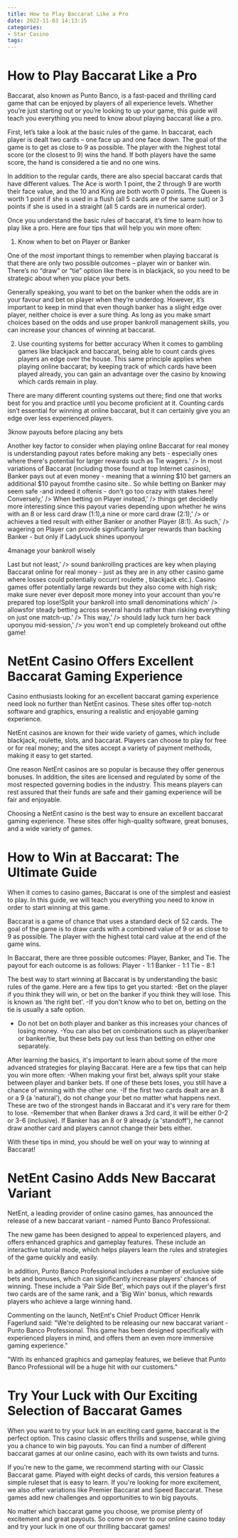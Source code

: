 ```yaml
---
title: How to Play Baccarat Like a Pro 
date: 2022-11-03 14:13:15
categories:
- Star Casino
tags:
---
```



#  How to Play Baccarat Like a Pro 

Baccarat, also known as Punto Banco, is a fast-paced and thrilling card game that can be enjoyed by players of all experience levels. Whether you’re just starting out or you’re looking to up your game, this guide will teach you everything you need to know about playing baccarat like a pro.

First, let’s take a look at the basic rules of the game. In baccarat, each player is dealt two cards – one face up and one face down. The goal of the game is to get as close to 9 as possible. The player with the highest total score (or the closest to 9) wins the hand. If both players have the same score, the hand is considered a tie and no one wins.

In addition to the regular cards, there are also special baccarat cards that have different values. The Ace is worth 1 point, the 2 through 9 are worth their face value, and the 10 and King are both worth 0 points. The Queen is worth 1 point if she is used in a flush (all 5 cards are of the same suit) or 3 points if she is used in a straight (all 5 cards are in numerical order).

Once you understand the basic rules of baccarat, it’s time to learn how to play like a pro. Here are four tips that will help you win more often:

1. Know when to bet on Player or Banker

One of the most important things to remember when playing baccarat is that there are only two possible outcomes – player win or banker win. There’s no “draw” or “tie” option like there is in blackjack, so you need to be strategic about when you place your bets.

Generally speaking, you want to bet on the banker when the odds are in your favour and bet on player when they’re underdog. However, it’s important to keep in mind that even though banker has a slight edge over player, neither choice is ever a sure thing. As long as you make smart choices based on the odds and use proper bankroll management skills, you can increase your chances of winning at baccarat.

2. Use counting systems for better accuracy 
When it comes to gambling games like blackjack and baccarat, being able to count cards gives players an edge over the house. This same principle applies when playing online baccarat; by keeping track of which cards have been played already, you can gain an advantage over the casino by knowing which cards remain in play.

There are many different counting systems out there; find one that works best for you and practice until you become proficient at it. Counting cards isn’t essential for winning at online baccarat, but it can certainly give you an edge over less experienced players. 

 3know payouts before placing any bets 

Another key factor to consider when playing online Baccarat for real money is understanding payout rates before making any bets - especially ones where there's potential for larger rewards such as Tie wagers.' /> In most variations of Baccarat (including those found at top Internet casinos), Banker pays out at even money - meaning that a winning $10 bet garners an additional $10 payout fromthe casino site.. So while betting on Banker may seem safe -and indeed it oftenis - don't go too crazy with stakes here! Conversely,' /> When betting on Player instead,' /> things get decidedly more interesting since this payout varies depending upon whether he wins with an 8 or less card draw (1:1),a nine or more card draw (2:1),' /> or achieves a tied result with either Banker or another Player (8:1). As such,' /> wagering on Player can provide significantly larger rewards than backing Banker - but only if LadyLuck shines uponyou!

4manage your bankroll wisely 

Last but not least,' /> sound bankrolling practices are key when playing Baccarat online for real money - just as they are in any other casino game where losses could potentially occurr( roulette , blackjack etc.). Casino games offer potentially large rewards but they also come with high risk; make sure never ever deposit more money into your account than you're prepared top lose!Split your bankroll into small denominations which' /> allowsfor steady betting across several hands rather than risking everything on just one match-up.' /> This way,' /> should lady luck turn her back uponyou mid-session,' /> you won't end up completely brokeand out ofthe game!

#  NetEnt Casino Offers Excellent Baccarat Gaming Experience 

Casino enthusiasts looking for an excellent baccarat gaming experience need look no further than NetEnt casinos. These sites offer top-notch software and graphics, ensuring a realistic and enjoyable gaming experience.

NetEnt casinos are known for their wide variety of games, which include blackjack, roulette, slots, and baccarat. Players can choose to play for free or for real money; and the sites accept a variety of payment methods, making it easy to get started.

One reason NetEnt casinos are so popular is because they offer generous bonuses. In addition, the sites are licensed and regulated by some of the most respected governing bodies in the industry. This means players can rest assured that their funds are safe and their gaming experience will be fair and enjoyable.

Choosing a NetEnt casino is the best way to ensure an excellent baccarat gaming experience. These sites offer high-quality software, great bonuses, and a wide variety of games.

#  How to Win at Baccarat: The Ultimate Guide 

When it comes to casino games, Baccarat is one of the simplest and easiest to play. In this guide, we will teach you everything you need to know in order to start winning at this game.

Baccarat is a game of chance that uses a standard deck of 52 cards. The goal of the game is to draw cards with a combined value of 9 or as close to 9 as possible. The player with the highest total card value at the end of the game wins.

In Baccarat, there are three possible outcomes: Player, Banker, and Tie. The payout for each outcome is as follows:
Player - 1:1 
Banker - 1:1 
Tie - 8:1

The best way to start winning at Baccarat is by understanding the basic rules of the game. Here are a few tips to get you started:
-Bet on the player if you think they will win, or bet on the banker if you think they will lose. This is known as 'the right bet'. 
-If you don't know who to bet on, betting on the tie is usually a safe option.  
- Do not bet on both player and banker as this increases your chances of losing money. 
-You can also bet on combinations such as player/banker or banker/tie, but these bets pay out less than betting on either one separately.

After learning the basics, it's important to learn about some of the more advanced strategies for playing Baccarat. Here are a few tips that can help you win more often:
-When making your first bet, always split your stake between player and banker bets. If one of these bets loses, you still have a chance of winning with the other one. 
-If the first two cards dealt are an 8 or a 9 (a 'natural'), do not change your bet no matter what happens next. These are two of the strongest hands in Baccarat and it's very rare for them to lose. 
-Remember that when Banker draws a 3rd card, it will be either 0-2 or 3-6 (inclusive). If Banker has an 8 or 9 already (a 'standoff'), he cannot draw another card and players cannot change their bets either. 

With these tips in mind, you should be well on your way to winning at Baccarat!

#  NetEnt Casino Adds New Baccarat Variant 

NetEnt, a leading provider of online casino games, has announced the release of a new baccarat variant - named Punto Banco Professional.

The new game has been designed to appeal to experienced players, and offers enhanced graphics and gameplay features. These include an interactive tutorial mode, which helps players learn the rules and strategies of the game quickly and easily.

In addition, Punto Banco Professional includes a number of exclusive side bets and bonuses, which can significantly increase players' chances of winning. These include a 'Pair Side Bet', which pays out if the player's first two cards are of the same rank, and a 'Big Win' bonus, which rewards players who achieve a large winning hand.

Commenting on the launch, NetEnt's Chief Product Officer Henrik Fagerlund said: "We're delighted to be releasing our new baccarat variant - Punto Banco Professional. This game has been designed specifically with experienced players in mind, and offers them an even more immersive gaming experience."

"With its enhanced graphics and gameplay features, we believe that Punto Banco Professional will be a huge hit with our customers."

#  Try Your Luck with Our Exciting Selection of Baccarat Games

When you want to try your luck in an exciting card game, baccarat is the perfect option. This casino classic offers thrills and suspense, while giving you a chance to win big payouts. You can find a number of different baccarat games at our online casino, each with its own twists and turns.

If you're new to the game, we recommend starting with our Classic Baccarat game. Played with eight decks of cards, this version features a simple ruleset that is easy to learn. If you're looking for more excitement, we also offer variations like Premier Baccarat and Speed Baccarat. These games add new challenges and opportunities to win big payouts.

No matter which baccarat game you choose, we promise plenty of excitement and great payouts. So come on over to our online casino today and try your luck in one of our thrilling baccarat games!